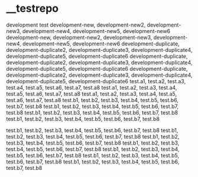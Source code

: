 # __testrepo
development test
development-new, development-new2, development-new3, development-new4, development-new5, development-new6
development-new, development-new2, development-new3, development-new4, development-new5, development-new6
development-duplicate, development-duplicate2, development-duplicate3, development-duplicate4, development-duplicate5, development-duplicate6
development-duplicate, development-duplicate2, development-duplicate3, development-duplicate4, development-duplicate5, development-duplicate6
development-duplicate, development-duplicate2, development-duplicate3, development-duplicate4, development-duplicate5, development-duplicate6
test.a1, test.a2, test.a3, test.a4, test.a5, test.a6, test.a7, test.a8
test.a1, test.a2, test.a3, test.a4, test.a5, test.a6, test.a7, test.a8
test.a1, test.a2, test.a3, test.a4, test.a5, test.a6, test.a7, test.a8
test.b1, test.b2, test.b3, test.b4, test.b5, test.b6, test.b7, test.b8
test.b1, test.b2, test.b3, test.b4, test.b5, test.b6, test.b7, test.b8
test.b1, test.b2, test.b3, test.b4, test.b5, test.b6, test.b7, test.b8
test.b1, test.b2, test.b3, test.b4, test.b5, test.b6, test.b7, test.b8


test.b1, test.b2, test.b3, test.b4, test.b5, test.b6, test.b7, test.b8
test.b1, test.b2, test.b3, test.b4, test.b5, test.b6, test.b7, test.b8
test.b1, test.b2, test.b3, test.b4, test.b5, test.b6, test.b7, test.b8
test.b1, test.b2, test.b3, test.b4, test.b5, test.b6, test.b7, test.b8
test.b1, test.b2, test.b3, test.b4, test.b5, test.b6, test.b7, test.b8
test.b1, test.b2, test.b3, test.b4, test.b5, test.b6, test.b7, test.b8
test.b1, test.b2, test.b3, test.b4, test.b5, test.b6, test.b7, test.b8